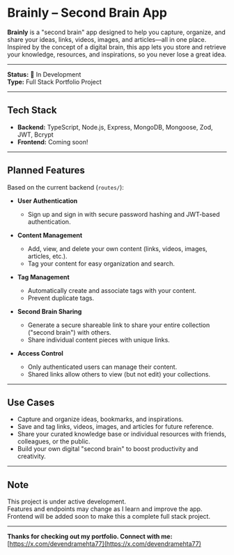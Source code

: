 # Brainly – Second Brain App

**Brainly** is a "second brain" app designed to help you capture, organize, and share your ideas, links, videos, images, and articles—all in one place. Inspired by the concept of a digital brain, this app lets you store and retrieve your knowledge, resources, and inspirations, so you never lose a great idea.

---

**Status:** 🚧 In Development  
**Type:** Full Stack Portfolio Project

---

## Tech Stack

- **Backend:** TypeScript, Node.js, Express, MongoDB, Mongoose, Zod, JWT, Bcrypt
- **Frontend:** Coming soon!

---

## Planned Features

Based on the current backend (`routes/`):

- **User Authentication**
  - Sign up and sign in with secure password hashing and JWT-based authentication.

- **Content Management**
  - Add, view, and delete your own content (links, videos, images, articles, etc.).
  - Tag your content for easy organization and search.

- **Tag Management**
  - Automatically create and associate tags with your content.
  - Prevent duplicate tags.

- **Second Brain Sharing**
  - Generate a secure shareable link to share your entire collection ("second brain") with others.
  - Share individual content pieces with unique links.

- **Access Control**
  - Only authenticated users can manage their content.
  - Shared links allow others to view (but not edit) your collections.

---

## Use Cases

- Capture and organize ideas, bookmarks, and inspirations.
- Save and tag links, videos, images, and articles for future reference.
- Share your curated knowledge base or individual resources with friends, colleagues, or the public.
- Build your own digital "second brain" to boost productivity and creativity.

---

## Note

This project is under active development.  
Features and endpoints may change as I learn and improve the app.  
Frontend will be added soon to make this a complete full stack project.

---

**Thanks for checking out my portfolio. Connect with me:** [https://x.com/devendramehta77](https://x.com/devendramehta77)